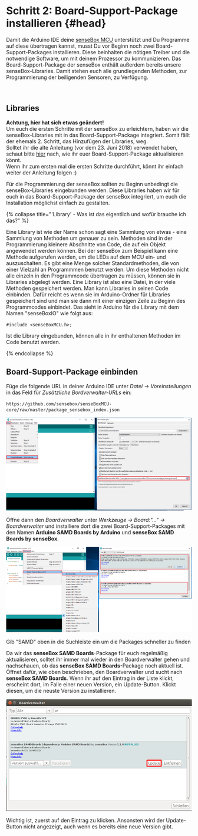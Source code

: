 # Schritt 2: Board-Support-Package installieren {#head}

<div class="description">Damit die Arduino IDE deine <a href="../komponenten/sensebox-mcu.html">senseBox MCU</a> unterstützt und Du Programme auf diese übertragen kannst, musst Du vor Beginn noch zwei Board-Support-Packages installieren. Diese beinhalten die nötigen Treiber und die notwendige Software, um mit deinem Prozessor zu kommunizieren. Das Board-Support-Package der senseBox enthält außerdem bereits unsere senseBox-Libraries. Damit stehen euch alle grundlegenden Methoden, zur Programmierung der beiligenden Sensoren, zu Verfügung.</div>
<div class="line">
    <br>
    <br>
</div>

## Libraries

<div class="box_error">
    <i class="fa fa-exclamation-triangle fa-fw" aria-hidden="true" style="color: #d9534f"></i>
    <b>Achtung, hier hat sich etwas geändert!</b> <br>
    Um euch die ersten Schritte mit der senseBox zu erleichtern, haben wir die senseBox-Libraries mit in das Board-Support-Package integriert. Somit fällt der ehemals 2. Schritt, das Hinzufügen der Libraries, weg.<br>
    Solltet ihr die alte Anleitung (vor dem 23. Juni 2018) verwendet haben, schaut bitte <a href="../hilfe/aktualisierung_bsp_libraries.md">hier</a> nach, wie ihr euer Board-Support-Package aktualisieren könnt. <br>
    Wenn ihr zum ersten mal die ersten Schritte durchführt, könnt ihr einfach weiter der Anleitung folgen :)
</div> 

Für die Programmierung der senseBox sollten zu Beginn unbedingt die senseBox-Libraries eingebunden werden. Diese Libraries haben wir für euch in das Board-Support-Package der senseBox integriert, um euch die Installation möglichst einfach zu gestalten. 

{% collapse title="'Library' - Was ist das eigentlich und wofür brauche ich das?" %}

Eine Library ist wie der Name schon sagt eine Sammlung von etwas - eine Sammlung von Methoden um genauer zu sein. Methoden sind in der Programmierung kleinere Abschnitte von Code, die auf ein Objekt angewendet werden können. 
Bei der senseBox zum Beispiel kann eine Methode aufgerufen werden, um die LEDs auf dem MCU ein- und auszuschalten. Es gibt eine Menge solcher Standardmethoden, die von einer Vielzahl an Programmmen benutzt werden. Um diese Methoden nicht alle einzeln in den Programmcode übertragen zu müssen, können sie in Libraries abgelegt werden. 
Eine Library ist also eine Datei, in der viele Methoden gespeichert werden. Man kann Libraries in seinen Code einbinden. Dafür reicht es wenn sie im Arduino-Ordner für Libraries gespeichert sind und man sie dann mit einer einzigen Zeile zu Beginn des Programmcodes einbindet. Das sieht in Arduino für die Library mit dem Namen "senseBoxIO" wie folgt aus: 

```arduino
#include <senseBoxMCU.h>;
```

Ist die Library eingebunden, können alle in ihr enthaltenen Methoden im Code benutzt werden. 

{% endcollapse %}


## Board-Support-Package einbinden 

Füge die folgende URL in deiner Arduino IDE unter *Datei -> Voreinstellungen* in das Feld für *Zusätzliche Bordverwalter-URLs* ein:
```
https://github.com/sensebox/senseBoxMCU-core/raw/master/package_sensebox_index.json
```

![Öffne die Voreinstellungen und füge die URL ein](../pictures/ardu/Ardu1.png)

Öffne dann den *Boardverwalter* unter *Werkzeuge -> Board:"..." -> Boardverwalter* und installiere dort die zwei Board-Support-Packages mit den Namen **Arduino SAMD Boards by Arduino** und **senseBox SAMD Boards by senseBox**.

![Öffne den Bordverwalter und installiere die beiden Packages](../pictures/ardu/Ardu2.png)

<div class="box_info">
    <i class="fa fa-info fa-fw" aria-hidden="true" style="color: #42acf3;"></i>
  Gib "SAMD" oben in die Suchleiste ein um die Packages schneller zu finden
</div>

Da wir das **senseBox SAMD Boards**-Package für euch regelmäßig aktualisieren, solltet ihr immer mal wieder in den Boardverwalter gehen und nachschauen, ob das **senseBox SAMD Boards**-Package noch aktuell ist. Öffnet dafür, wie oben beschrieben, den Boardverwalter und sucht nach **senseBox SAMD Boards**. Wenn ihr auf den Eintrag in der Liste klickt, erscheint dort, im Falle einer neuen Version, ein Update-Button. Klickt diesen, um die neuste Version zu installieren. 

![Klicke auf 'Update', um das Board-Support-Package zu aktualisieren](../pictures/ardu/update-b-s-p.png)

<div class="box_info">
    <i class="fa fa-info fa-fw" aria-hidden="true" style="color: #42acf3;"></i>
  Wichtig ist, zuerst auf den Eintrag zu klicken. Ansonsten wird der Update-Button nicht angezeigt, auch wenn es bereits eine neue Version gibt.
</div>











